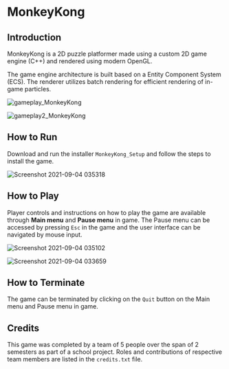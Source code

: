 # MonkeyKong

## Introduction

MonkeyKong is a 2D puzzle platformer made using a custom 2D game engine (C++) and rendered using modern OpenGL.

The game engine architecture is built based on a Entity Component System (ECS). The renderer utilizes batch rendering for efficient rendering of in-game particles.

![gameplay_MonkeyKong](https://user-images.githubusercontent.com/89937219/132061096-5af4dd0b-ff38-4e53-ae8c-e886cca43c84.gif)

![gameplay2_MonkeyKong](https://user-images.githubusercontent.com/89937219/132061279-ce8106c0-5e21-47be-b12d-9acaa20fba99.gif)

## How to Run

Download and run the installer `MonkeyKong_Setup` and follow the steps to install the game. 

![Screenshot 2021-09-04 035318](https://user-images.githubusercontent.com/89937219/132060185-c1402479-d238-47b3-b5c0-f21e028e4dd3.png)

## How to Play

Player controls and instructions on how to play the game are available through **Main menu** and **Pause menu** in game. The Pause menu can be accessed by pressing `Esc` in the game and the user interface can be navigated by mouse input.

![Screenshot 2021-09-04 035102](https://user-images.githubusercontent.com/89937219/132059987-de6ff653-d71a-46d1-bcbb-167ed77be53f.png)

![Screenshot 2021-09-04 033659](https://user-images.githubusercontent.com/89937219/132060599-a4e712b6-a013-4f8b-8525-bfb6624e3b5e.png)

## How to Terminate

The game can be terminated by clicking on the `Quit` button on the Main menu and Pause menu in game.

## Credits

This game was completed by a team of 5 people over the span of 2 semesters as part of a school project. Roles and contributions of respective team members are listed in the `credits.txt` file.
